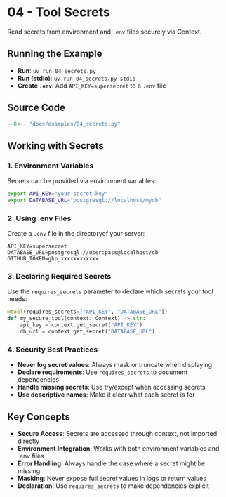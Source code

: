 # 04 - Tool Secrets

Read secrets from environment and `.env` files securely via Context.

## Running the Example

- **Run**: `uv run 04_secrets.py`
- **Run (stdio)**: `uv run 04_secrets.py stdio`
- **Create `.env`**: Add `API_KEY=supersecret` to a `.env` file

## Source Code

```python
--8<-- "docs/examples/04_secrets.py"
```

## Working with Secrets

### 1. Environment Variables

Secrets can be provided via environment variables:
```bash
export API_KEY="your-secret-key"
export DATABASE_URL="postgresql://localhost/mydb"
```

### 2. Using .env Files

Create a `.env` file in the directoryof your server:
```
API_KEY=supersecret
DATABASE_URL=postgresql://user:pass@localhost/db
GITHUB_TOKEN=ghp_xxxxxxxxxxxx
```

### 3. Declaring Required Secrets

Use the `requires_secrets` parameter to declare which secrets your tool needs:
```python
@tool(requires_secrets=["API_KEY", "DATABASE_URL"])
def my_secure_tool(context: Context) -> str:
    api_key = context.get_secret("API_KEY")
    db_url = context.get_secret("DATABASE_URL")
```

### 4. Security Best Practices

- **Never log secret values**: Always mask or truncate when displaying
- **Declare requirements**: Use `requires_secrets` to document dependencies
- **Handle missing secrets**: Use try/except when accessing secrets
- **Use descriptive names**: Make it clear what each secret is for

## Key Concepts

- **Secure Access**: Secrets are accessed through context, not imported directly
- **Environment Integration**: Works with both environment variables and .env files
- **Error Handling**: Always handle the case where a secret might be missing
- **Masking**: Never expose full secret values in logs or return values
- **Declaration**: Use `requires_secrets` to make dependencies explicit
